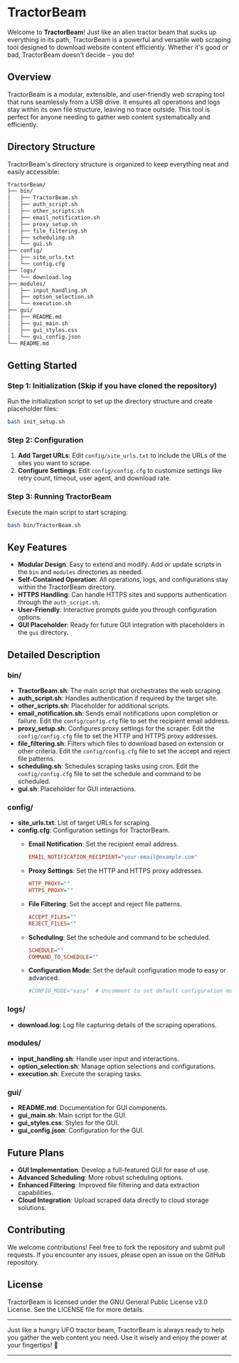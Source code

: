 # TractorBeam

Welcome to **TractorBeam**! Just like an alien tractor beam that sucks up everything in its path, TractorBeam is a powerful and versatile web scraping tool designed to download website content efficiently. Whether it's good or bad, TractorBeam doesn't decide – you do!

## Overview

TractorBeam is a modular, extensible, and user-friendly web scraping tool that runs seamlessly from a USB drive. It ensures all operations and logs stay within its own file structure, leaving no trace outside. This tool is perfect for anyone needing to gather web content systematically and efficiently.

## Directory Structure

TractorBeam's directory structure is organized to keep everything neat and easily accessible:

``` bash
TractorBeam/
├── bin/
│   ├── TractorBeam.sh
│   ├── auth_script.sh
│   ├── other_scripts.sh
│   ├── email_notification.sh
│   ├── proxy_setup.sh
│   ├── file_filtering.sh
│   ├── scheduling.sh
│   └── gui.sh
├── config/
│   ├── site_urls.txt
│   └── config.cfg
├── logs/
│   └── download.log
├── modules/
│   ├── input_handling.sh
│   ├── option_selection.sh
│   └── execution.sh
├── gui/
│   ├── README.md
│   ├── gui_main.sh
│   ├── gui_styles.css
│   └── gui_config.json
└── README.md
```

## Getting Started

### Step 1: Initialization (Skip if you have cloned the repository)

Run the initialization script to set up the directory structure and create placeholder files:

```bash
bash init_setup.sh
```

### Step 2: Configuration

1. **Add Target URLs**: Edit `config/site_urls.txt` to include the URLs of the sites you want to scrape.
2. **Configure Settings**: Edit `config/config.cfg` to customize settings like retry count, timeout, user agent, and download rate.

### Step 3: Running TractorBeam

Execute the main script to start scraping:

```bash
bash bin/TractorBeam.sh
```

## Key Features

- **Modular Design**: Easy to extend and modify. Add or update scripts in the `bin` and `modules` directories as needed.
- **Self-Contained Operation**: All operations, logs, and configurations stay within the TractorBeam directory.
- **HTTPS Handling**: Can handle HTTPS sites and supports authentication through the `auth_script.sh`.
- **User-Friendly**: Interactive prompts guide you through configuration options.
- **GUI Placeholder**: Ready for future GUI integration with placeholders in the `gui` directory.

## Detailed Description

### bin/

- **TractorBeam.sh**: The main script that orchestrates the web scraping.
- **auth_script.sh**: Handles authentication if required by the target site.
- **other_scripts.sh**: Placeholder for additional scripts.
- **email_notification.sh**: Sends email notifications upon completion or failure. Edit the `config/config.cfg` file to set the recipient email address.
- **proxy_setup.sh**: Configures proxy settings for the scraper. Edit the `config/config.cfg` file to set the HTTP and HTTPS proxy addresses.
- **file_filtering.sh**: Filters which files to download based on extension or other criteria. Edit the `config/config.cfg` file to set the accept and reject file patterns.
- **scheduling.sh**: Schedules scraping tasks using cron. Edit the `config/config.cfg` file to set the schedule and command to be scheduled.
- **gui.sh**: Placeholder for GUI interactions.

### config/

- **site_urls.txt**: List of target URLs for scraping.
- **config.cfg**: Configuration settings for TractorBeam.
  - **Email Notification**: Set the recipient email address.

      ```ini
      EMAIL_NOTIFICATION_RECIPIENT="your-email@example.com"
      ```

  - **Proxy Settings**: Set the HTTP and HTTPS proxy addresses.

      ```ini
      HTTP_PROXY=""
      HTTPS_PROXY=""
      ```

  - **File Filtering**: Set the accept and reject file patterns.

      ```ini
      ACCEPT_FILES=""
      REJECT_FILES=""
      ```

  - **Scheduling**: Set the schedule and command to be scheduled.

      ```ini
      SCHEDULE=""
      COMMAND_TO_SCHEDULE=""
      ```

  - **Configuration Mode**: Set the default configuration mode to easy or advanced.

      ```ini
      #CONFIG_MODE="easy"  # Uncomment to set default configuration mode
      ```

### logs/

- **download.log**: Log file capturing details of the scraping operations.

### modules/

- **input_handling.sh**: Handle user input and interactions.
- **option_selection.sh**: Manage option selections and configurations.
- **execution.sh**: Execute the scraping tasks.

### gui/

- **README.md**: Documentation for GUI components.
- **gui_main.sh**: Main script for the GUI.
- **gui_styles.css**: Styles for the GUI.
- **gui_config.json**: Configuration for the GUI.

## Future Plans

- **GUI Implementation**: Develop a full-featured GUI for ease of use.
- **Advanced Scheduling**: More robust scheduling options.
- **Enhanced Filtering**: Improved file filtering and data extraction capabilities.
- **Cloud Integration**: Upload scraped data directly to cloud storage solutions.

## Contributing

We welcome contributions! Feel free to fork the repository and submit pull requests. If you encounter any issues, please open an issue on the GitHub repository.

## License

TractorBeam is licensed under the GNU General Public License v3.0 License. See the LICENSE file for more details.

---

Just like a hungry UFO tractor beam, TractorBeam is always ready to help you gather the web content you need. Use it wisely and enjoy the power at your fingertips! 🚀

---
